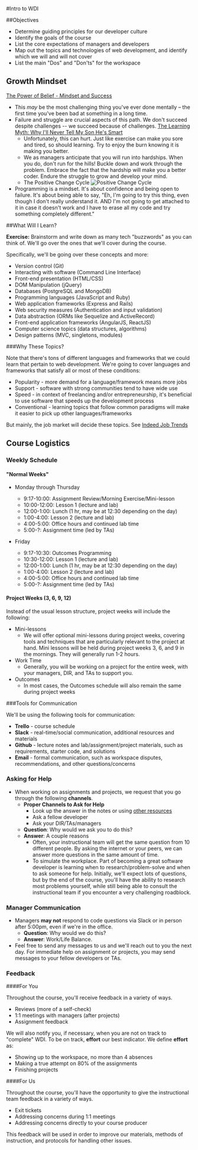 #Intro to WDI

##Objectives

* Determine guiding principles for our developer culture
* Identify the goals of the course
* List the core expectations of managers and developers
* Map out the topics and technologies of web development, and identify which we will and will not cover
* List the main "Dos" and "Don'ts" for the workspace

## Growth Mindset

[The Power of Belief - Mindset and Success](https://www.youtube.com/watch?v=pN34FNbOKXc)

- This *may* be the most challenging thing you've ever done mentally – the first time you've been bad at something in a long time.
- Failure and struggle are crucial aspects of this path. We don't succeed despite challenges -- we succeed because of challenges. [The Learning Myth: Why I'll Never Tell My Son He's Smart](https://www.khanacademy.org/about/blog/post/95208400815/the-learning-myth-why-ill-never-tell-my-son-hes)
  - Unfortunately, this can hurt. Just like exercise can make you sore and tired, so should learning. Try to enjoy the burn knowing it is making you better.
  - We as managers anticipate that you will run into hardships. When you do, don't run for the hills! Buckle down and work through the problem. Embrace the fact that the hardship will make you a better coder. Endure the struggle to grow and develop your mind.
  - The Positive Change Cycle
  ![Positive Change Cycle](http://changingminds.org/images/change_positive.gif)
- Programming is a mindset. It's about confidence and being open to failure. It's about being able to say, "Eh, I'm going to try this thing, even though I don't really understand it. AND I'm not going to get attached to it in case it doesn't work and I have to erase all my code and try something completely different."

##What Will I Learn?

**Exercise:** Brainstorm and write down as many tech "buzzwords" as you can think of. We'll go over the ones that we'll cover during the course.

Specifically, we'll be going over these concepts and more:

* Version control (Git)
* Interacting with software (Command Line Interface)
* Front-end presentation (HTML/CSS)
* DOM Manipulation (jQuery)
* Databases (PostgreSQL and MongoDB)
* Programming languages (JavaScript and Ruby)
* Web application frameworks (Express and Rails)
* Web security measures (Authentication and input validation)
* Data abstraction (ORMs like Sequelize and ActiveRecord)
* Front-end application frameworks (AngularJS, ReactJS)
* Computer science topics (data structures, algorithms)
* Design patterns (MVC, singletons, modules)

###Why These Topics?

Note that there's tons of different languages and frameworks that we could learn that pertain to web development. We're going to cover languages and frameworks that satisfy all or most of these conditions:

* Popularity - more demand for a language/framework means more jobs
* Support - software with strong communities tend to have wide use
* Speed - in context of freelancing and/or entrepreneurship, it's beneficial to use software that speeds up the development process
* Conventional - learning topics that follow common paradigms will make it easier to pick up other languages/frameworks

But mainly, the job market will decide these topics. See [Indeed Job Trends](http://www.indeed.com/jobtrends)

## Course Logistics

### Weekly Schedule

#### "Normal Weeks"

- Monday through Thursday
  - 9:17-10:00:  Assignment Review/Morning Exercise/Mini-lesson
  - 10:00-12:00: Lesson 1 (lecture and lab)
  - 12:00-1:00:  Lunch (1 hr, may be at 12:30 depending on the day)
  - 1:00-4:00:   Lesson 2 (lecture and lab)
  - 4:00-5:00:   Office hours and continued lab time
  - 5:00-?:      Assignment time (led by TAs)

- Friday
  - 9:17-10:30:  Outcomes Programming
  - 10:30-12:00: Lesson 1 (lecture and lab)
  - 12:00-1:00:  Lunch (1 hr, may be at 12:30 depending on the day)
  - 1:00-4:00:   Lesson 2 (lecture and lab)
  - 4:00-5:00:   Office hours and continued lab time
  - 5:00-?:      Assignment time (led by TAs)


#### Project Weeks (3, 6, 9, 12)

Instead of the usual lesson structure, project weeks will include the following:

- Mini-lessons
  - We will offer optional mini-lessons during project weeks, covering tools and techniques that are particularly relevant to the project at hand. Mini lessons will be held during project weeks 3, 6, and 9 in the mornings. They will generally run 1-2 hours.
- Work Time
  - Generally, you will be working on a project for the entire week, with your managers, DIR, and TAs to support you.
- Outcomes
  - In most cases, the Outcomes schedule will also remain the same during project weeks

###Tools for Communication

We'll be using the following tools for communication:

- **Trello** - course schedule
- **Slack** - real-time/social communication, additional resources and materials
- **Github** - lecture notes and lab/assignment/project materials, such as requirements, starter code, and solutions
- **Email** - formal communication, such as workspace disputes, recommendations, and other questions/concerns

### Asking for Help

- When working on assignments and projects, we request that you go through the following **channels**.
  - **Proper Channels to Ask for Help**
    - Look up the answer in the notes or using [other resources](http://www.google.com)
    - Ask a fellow developer
    - Ask your DIR/TAs/managers
  - **Question**: Why would we ask you to do this?
  - **Answer**: A couple reasons
    - Often, your instructional team will get the same question from 10 different people. By asking the internet or your peers, we can answer more questions in the same amount of time.
    - To simulate the workplace. Part of becoming a great software developer is learning when to research/problem-solve and when to ask someone for help. Initially, we'll expect lots of questions, but by the end of the course, you'll have the ability to research most problems yourself, while still being able to consult the instructional team if you encounter a very challenging roadblock.

### Manager Communication

- Managers **may not** respond to code questions via Slack or in person after 5:00pm, even if we're in the office.
  - **Question**: Why would we do this?
  - **Answer**: Work/Life Balance.
- Feel free to send any messages to us and we'll reach out to you the next day. For immediate help on assignment or projects, you may send messages to your fellow developers or TAs.

### Feedback

####For You

Throughout the course, you'll receive feedback in a variety of ways.

- Reviews (more of a self-check)
- 1:1 meetings with managers (after projects)
- Assignment feedback

We will also notify you, if necessary, when you are not on track to "complete" WDI. To be on track, **effort** our best indicator. We define **effort** as:

- Showing up to the workspace, no more than 4 absences
- Making a true attempt on 80% of the assignments
- Finishing projects

####For Us

Throughout the course, you'll have the opportunity to give the instructional team feedback in a variety of ways.

- Exit tickets
- Addressing concerns during 1:1 meetings
- Addressing concerns directly to your course producer

This feedback will be used in order to improve our materials, methods of instruction, and protocols for handling other issues.

